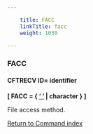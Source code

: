 ```yaml
---

    title: FACC
    linkTitle: facc
    weight: 1030

---
```

<span id="facc"></span>

### FACC

#### CFTRECV ID= identifier

****\[ FACC
= { <span style="text-decoration: underline;">‘
‘</span> | character } \]****

File access method.

[Return to Command index](../../)
